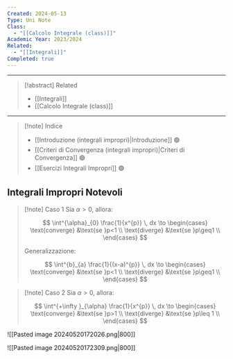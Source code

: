 ```yaml
---
Created: 2024-05-13
Type: Uni Note
Class:
  - "[[Calcolo Integrale (class)]]"
Academic Year: 2023/2024
Related:
  - "[[Integrali]]"
Completed: true
---
```

---

>[!abstract] Related
>- [[Integrali]]
>- [[Calcolo Integrale (class)]]

---

>[!note] Indice
>- [[Introduzione (integrali impropri)|Introduzione]] 🟢
>- [[Criteri di Convergenza (integrali impropri)|Criteri di Convergenza]] 🟢
>- [[Esercizi Integrali Impropri]] 🟢


## Integrali Impropri Notevoli

>[!note] Caso 1
>Sia $\alpha>0$, allora:
>
>$$
>\int^{\alpha}_{0} \frac{1}{x^{p}} \, dx \to \begin{cases}
>\text{converge} &\text{se }p<1 \\
>\text{diverge} &\text{se }p\geq1 \\
>\end{cases}
>$$
>
>Generalizzazione:
>
>$$
>\int^{b}_{a} \frac{1}{(x-a)^{p}} \, dx \to \begin{cases}
>\text{converge} &\text{se }p<1 \\
>\text{diverge} &\text{se }p\geq1 \\
>\end{cases}
>$$

>[!note] Caso 2
>Sia $\alpha>0$, allora:
>
>$$
>\int^{+\infty }_{\alpha} \frac{1}{x^{p}} \, dx \to \begin{cases}
>\text{converge} &\text{se }p>1 \\
>\text{diverge} &\text{se }p\leq 1 \\
>\end{cases}
>$$

![[Pasted image 20240520172026.png|800]]

![[Pasted image 20240520172309.png|800]]